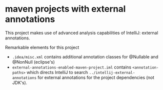 # maven projects with external annotations

This project makes use of advanced analysis capabilities of IntelliJ: external annotations.

Remarkable elements for this project
 - `.idea/misc.xml` contains additional annotation classes for @Nullable and @NonNull (eclipse's)
 - `external-annotations-enabled-maven-project.iml` contains `<annotation-paths>` which 
   directs IntelliJ to search `../intellij-external-annotations` for external annotations for 
   the project dependencies (not JDK's).
 